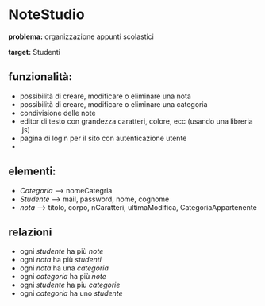 # NoteStudio
**problema:**
organizzazione appunti scolastici

**target:**
Studenti

## funzionalità:
 - possibilità di creare, modificare o eliminare una nota
 - possibilità di creare, modificare o eliminare una categoria
 - condivisione delle note
 - editor di testo con grandezza caratteri, colore, ecc (usando una libreria .js)
 - pagina di login per il sito con autenticazione utente
 - 

## elementi:
- *Categoria* --> nomeCategria
- *Studente* --> mail, password, nome, cognome
- *nota* --> titolo, corpo, nCaratteri, ultimaModifica, CategoriaAppartenente

## relazioni
- ogni *studente* ha più *note*
- ogni *nota* ha più *studenti*
- ogni *nota* ha una *categoria*
- ogni *categoria* ha più *note*
- ogni *studente* ha piu *categorie*
- ogni *categoria* ha uno *studente*
